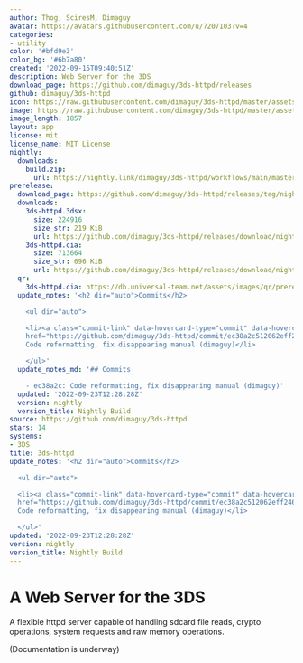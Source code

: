 ```yaml
---
author: Thog, SciresM, Dimaguy
avatar: https://avatars.githubusercontent.com/u/7207103?v=4
categories:
- utility
color: '#bfd9e3'
color_bg: '#6b7a80'
created: '2022-09-15T09:40:51Z'
description: Web Server for the 3DS
download_page: https://github.com/dimaguy/3ds-httpd/releases
github: dimaguy/3ds-httpd
icon: https://raw.githubusercontent.com/dimaguy/3ds-httpd/master/assets/icon.png
image: https://raw.githubusercontent.com/dimaguy/3ds-httpd/master/assets/banner.png
image_length: 1857
layout: app
license: mit
license_name: MIT License
nightly:
  downloads:
    build.zip:
      url: https://nightly.link/dimaguy/3ds-httpd/workflows/main/master/build.zip
prerelease:
  download_page: https://github.com/dimaguy/3ds-httpd/releases/tag/nightly
  downloads:
    3ds-httpd.3dsx:
      size: 224916
      size_str: 219 KiB
      url: https://github.com/dimaguy/3ds-httpd/releases/download/nightly/3ds-httpd.3dsx
    3ds-httpd.cia:
      size: 713664
      size_str: 696 KiB
      url: https://github.com/dimaguy/3ds-httpd/releases/download/nightly/3ds-httpd.cia
  qr:
    3ds-httpd.cia: https://db.universal-team.net/assets/images/qr/prerelease/3ds-httpd-cia.png
  update_notes: '<h2 dir="auto">Commits</h2>

    <ul dir="auto">

    <li><a class="commit-link" data-hovercard-type="commit" data-hovercard-url="https://github.com/dimaguy/3ds-httpd/commit/ec38a2c512062eff246e5c1628559e95501a554f/hovercard"
    href="https://github.com/dimaguy/3ds-httpd/commit/ec38a2c512062eff246e5c1628559e95501a554f"><tt>ec38a2c</tt></a>:
    Code reformatting, fix disappearing manual (dimaguy)</li>

    </ul>'
  update_notes_md: '## Commits

    - ec38a2c: Code reformatting, fix disappearing manual (dimaguy)'
  updated: '2022-09-23T12:28:28Z'
  version: nightly
  version_title: Nightly Build
source: https://github.com/dimaguy/3ds-httpd
stars: 14
systems:
- 3DS
title: 3ds-httpd
update_notes: '<h2 dir="auto">Commits</h2>

  <ul dir="auto">

  <li><a class="commit-link" data-hovercard-type="commit" data-hovercard-url="https://github.com/dimaguy/3ds-httpd/commit/ec38a2c512062eff246e5c1628559e95501a554f/hovercard"
  href="https://github.com/dimaguy/3ds-httpd/commit/ec38a2c512062eff246e5c1628559e95501a554f"><tt>ec38a2c</tt></a>:
  Code reformatting, fix disappearing manual (dimaguy)</li>

  </ul>'
updated: '2022-09-23T12:28:28Z'
version: nightly
version_title: Nightly Build
---
```

# A Web Server for the 3DS
A flexible httpd server capable of handling sdcard file reads, crypto operations, system requests and raw memory operations.

(Documentation is underway)